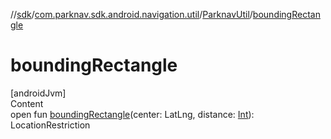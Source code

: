 //[sdk](../../../index.md)/[com.parknav.sdk.android.navigation.util](../index.md)/[ParknavUtil](index.md)/[boundingRectangle](bounding-rectangle.md)



# boundingRectangle  
[androidJvm]  
Content  
open fun [boundingRectangle](bounding-rectangle.md)(center: LatLng, distance: [Int](https://kotlinlang.org/api/latest/jvm/stdlib/kotlin/-int/index.html)): LocationRestriction  



